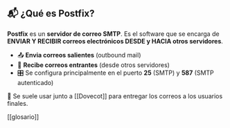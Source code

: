 ## 📬 ¿Qué es **Postfix**?

**Postfix** es un **servidor de correo SMTP**. Es el software que se encarga de **ENVIAR Y RECIBIR correos electrónicos DESDE y HACIA otros servidores**.

- 📤 **Envia correos salientes** (outbound mail)
- 📩 **Recibe correos entrantes** (desde otros servidores)
- 🎛️ Se configura principalmente en el puerto **25** (SMTP) y **587** (SMTP autenticado)

🔧 Se suele usar junto a [[Dovecot]] para entregar los correos a los usuarios finales.

[[glosario]]
